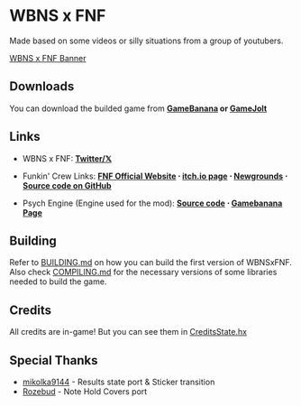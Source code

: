 # WBNS x FNF
Made based on some videos or silly situations from a group of youtubers.

[WBNS x FNF Banner](art/banner.png)

## Downloads

You can download the builded game from **[GameBanana](https://gamebanana.com/mods/522703) or [GameJolt](https://gamejolt.com/games/wbnsxfnfmod/904827)**

## Links

- WBNS x FNF: **[Twitter/𝕏](https://x.com/WBNSxFNFmod)**

- Funkin' Crew Links: **[FNF Official Website](https://funkin.me) ⋅ [itch.io page](https://ninja-muffin24.itch.io/funkin) ⋅ [Newgrounds](https://www.newgrounds.com/portal/view/770371) ⋅ [Source code on GitHub](https://github.com/FunkinCrew/Funkin)**

- Psych Engine (Engine used for the mod): **[Source code](https://github.com/ShadowMario/FNF-PsychEngine) ⋅ [Gamebanana Page](https://gamebanana.com/mods/309789)**

## Building

Refer to [BUILDING.md](BUILDING.md) on how you can build the first version of WBNSxFNF.
Also check [COMPILING.md](COMPILING.md) for the necessary versions of some libraries needed to build the game.

## Credits

All credits are in-game! But you can see them in [CreditsState.hx](source/states/CreditsState.hx)

## Special Thanks

- [mikolka9144](https://github.com/mikolka9144/P-Slice) - Results state port & Sticker transition
- [Rozebud](https://github.com/ThatRozebudDude/FPS-Plus-Public) - Note Hold Covers port